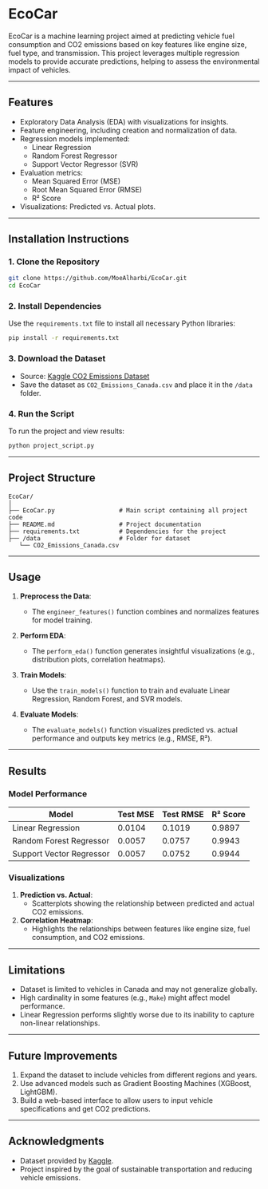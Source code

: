 # EcoCar

EcoCar is a machine learning project aimed at predicting vehicle fuel consumption and CO2 emissions based on key features like engine size, fuel type, and transmission. This project leverages multiple regression models to provide accurate predictions, helping to assess the environmental impact of vehicles.

---

## Features
- Exploratory Data Analysis (EDA) with visualizations for insights.
- Feature engineering, including creation and normalization of data.
- Regression models implemented:
  - Linear Regression
  - Random Forest Regressor
  - Support Vector Regressor (SVR)
- Evaluation metrics:
  - Mean Squared Error (MSE)
  - Root Mean Squared Error (RMSE)
  - R² Score
- Visualizations: Predicted vs. Actual plots.

---

## Installation Instructions

### 1. Clone the Repository
```bash
git clone https://github.com/MoeAlharbi/EcoCar.git
cd EcoCar
```

### 2. Install Dependencies
Use the `requirements.txt` file to install all necessary Python libraries:
```bash
pip install -r requirements.txt
```

### 3. Download the Dataset
- Source: [Kaggle CO2 Emissions Dataset](https://www.kaggle.com/datasets/debajyotipodder/co2-emission-by-vehicles)
- Save the dataset as `CO2_Emissions_Canada.csv` and place it in the `/data` folder.

### 4. Run the Script
To run the project and view results:
```bash
python project_script.py
```

---

## Project Structure
```
EcoCar/
│
├── EcoCar.py                  # Main script containing all project code
├── README.md                  # Project documentation
├── requirements.txt           # Dependencies for the project
├── /data                      # Folder for dataset
   └── CO2_Emissions_Canada.csv
```

---

## Usage

1. **Preprocess the Data**:
   - The `engineer_features()` function combines and normalizes features for model training.

2. **Perform EDA**:
   - The `perform_eda()` function generates insightful visualizations (e.g., distribution plots, correlation heatmaps).

3. **Train Models**:
   - Use the `train_models()` function to train and evaluate Linear Regression, Random Forest, and SVR models.

4. **Evaluate Models**:
   - The `evaluate_models()` function visualizes predicted vs. actual performance and outputs key metrics (e.g., RMSE, R²).

---

## Results

### Model Performance
| Model                     | Test MSE | Test RMSE | R² Score |
|---------------------------|----------|-----------|----------|
| Linear Regression         | 0.0104   | 0.1019    | 0.9897   |
| Random Forest Regressor   | 0.0057   | 0.0757    | 0.9943   |
| Support Vector Regressor  | 0.0057   | 0.0752    | 0.9944   |

### Visualizations
1. **Prediction vs. Actual**:
   - Scatterplots showing the relationship between predicted and actual CO2 emissions.
2. **Correlation Heatmap**:
   - Highlights the relationships between features like engine size, fuel consumption, and CO2 emissions.

---

## Limitations
- Dataset is limited to vehicles in Canada and may not generalize globally.
- High cardinality in some features (e.g., `Make`) might affect model performance.
- Linear Regression performs slightly worse due to its inability to capture non-linear relationships.

---

## Future Improvements
1. Expand the dataset to include vehicles from different regions and years.
2. Use advanced models such as Gradient Boosting Machines (XGBoost, LightGBM).
3. Build a web-based interface to allow users to input vehicle specifications and get CO2 predictions.

---

## Acknowledgments
- Dataset provided by [Kaggle](https://www.kaggle.com/datasets/debajyotipodder/co2-emission-by-vehicles).
- Project inspired by the goal of sustainable transportation and reducing vehicle emissions.


